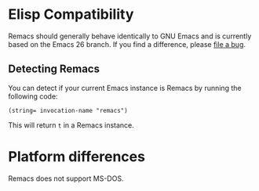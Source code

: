 # Elisp Compatibility

Remacs should generally behave identically to GNU Emacs and is currently
based on the Emacs 26 branch. If you find a difference, please
[file a bug](https://github.com/remacs/remacs/issues/new).

## Detecting Remacs

You can detect if your current Emacs instance is Remacs by running the
following code:

``` emacs-lisp
(string= invocation-name "remacs")
```

This will return `t` in a Remacs instance.

# Platform differences

Remacs does not support MS-DOS.

